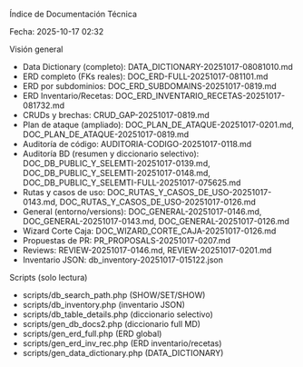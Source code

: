 Índice de Documentación Técnica

Fecha: 2025-10-17 02:32

Visión general
- Data Dictionary (completo): DATA_DICTIONARY-20251017-08081010.md
- ERD completo (FKs reales): DOC_ERD-FULL-20251017-081101.md
- ERD por subdominios: DOC_ERD_SUBDOMAINS-20251017-0819.md
- ERD Inventario/Recetas: DOC_ERD_INVENTARIO_RECETAS-20251017-081732.md
- CRUDs y brechas: CRUD_GAP-20251017-0819.md
- Plan de ataque (ampliado): DOC_PLAN_DE_ATAQUE-20251017-0201.md, DOC_PLAN_DE_ATAQUE-20251017-0819.md
- Auditoría de código: AUDITORIA-CODIGO-20251017-0118.md
- Auditoría BD (resumen y diccionario selectivo): DOC_DB_PUBLIC_Y_SELEMTI-20251017-0139.md, DOC_DB_PUBLIC_Y_SELEMTI-20251017-0148.md, DOC_DB_PUBLIC_Y_SELEMTI-FULL-20251017-075625.md
- Rutas y casos de uso: DOC_RUTAS_Y_CASOS_DE_USO-20251017-0143.md, DOC_RUTAS_Y_CASOS_DE_USO-20251017-0126.md
- General (entorno/versions): DOC_GENERAL-20251017-0146.md, DOC_GENERAL-20251017-0143.md, DOC_GENERAL-20251017-0126.md
- Wizard Corte Caja: DOC_WIZARD_CORTE_CAJA-20251017-0126.md
- Propuestas de PR: PR_PROPOSALS-20251017-0207.md
- Reviews: REVIEW-20251017-0146.md, REVIEW-20251017-0201.md
- Inventario JSON: db_inventory-20251017-015122.json

Scripts (solo lectura)
- scripts/db_search_path.php (SHOW/SET/SHOW)
- scripts/db_inventory.php (inventario JSON)
- scripts/db_table_details.php (diccionario selectivo)
- scripts/gen_db_docs2.php (diccionario full MD)
- scripts/gen_erd_full.php (ERD global)
- scripts/gen_erd_inv_rec.php (ERD inventario/recetas)
- scripts/gen_data_dictionary.php (DATA_DICTIONARY)

